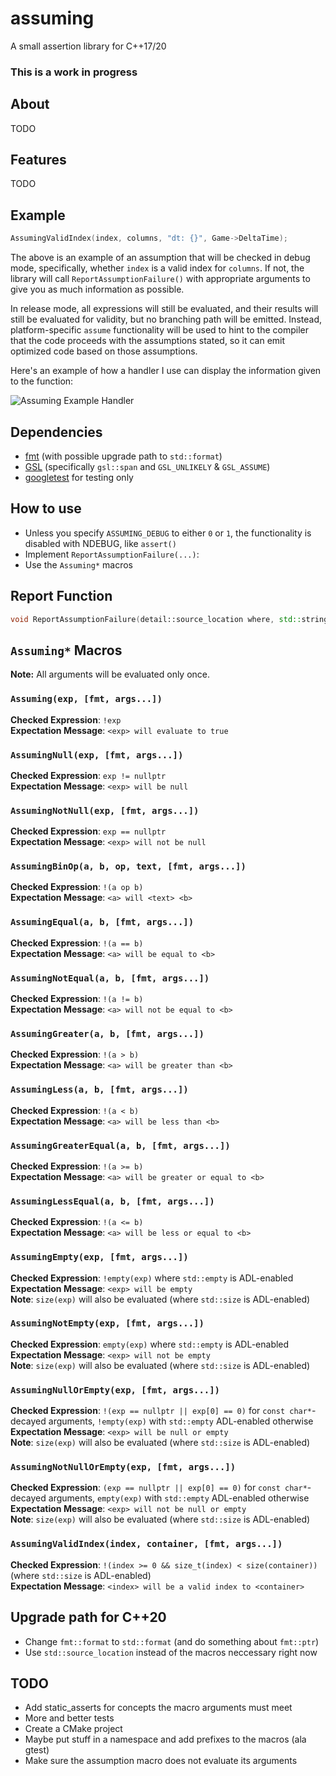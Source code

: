 # assuming
A small assertion library for C++17/20

### This is a work in progress

## About

TODO

## Features

TODO

## Example

```c++
AssumingValidIndex(index, columns, "dt: {}", Game->DeltaTime);
```

The above is an example of an assumption that will be checked in debug mode, specifically, whether `index` is a valid index for `columns`.
If not, the library will call `ReportAssumptionFailure()` with appropriate arguments to give you as much information as possible.

In release mode, all expressions will still be evaluated, and their results will still be evaluated for validity, but no branching path will
be emitted. Instead, platform-specific `assume` functionality will be used to hint to the compiler that the code proceeds with the assumptions stated,
so it can emit optimized code based on those assumptions.

Here's an example of how a handler I use can display the information given to the function:

![Assuming Example Handler](https://i.imgur.com/E49uu0h.png)

## Dependencies

* [fmt](https://github.com/fmtlib/fmt) (with possible upgrade path to `std::format`)
* [GSL](https://github.com/microsoft/GSL) (specifically `gsl::span` and `GSL_UNLIKELY` & `GSL_ASSUME`)
* [googletest](https://github.com/google/googletest) for testing only

## How to use

* Unless you specify `ASSUMING_DEBUG` to either `0` or `1`, the functionality is disabled with NDEBUG, like `assert()`
* Implement `ReportAssumptionFailure(...)`:
* Use the `Assuming*` macros

## Report Function

```c++
void ReportAssumptionFailure(detail::source_location where, std::string_view expectation, std::initializer_list<std::pair<std::string_view, std::string>> values, std::string data);
```

## `Assuming*` Macros

**Note:** All arguments will be evaluated only once.

### `Assuming(exp, [fmt, args...])`
**Checked Expression**: `!exp`  
**Expectation Message**: `<exp> will evaluate to true`

### `AssumingNull(exp, [fmt, args...])`
**Checked Expression**: `exp != nullptr`  
**Expectation Message**: `<exp> will be null`

### `AssumingNotNull(exp, [fmt, args...])`
**Checked Expression**: `exp == nullptr`  
**Expectation Message**: `<exp> will not be null`

### `AssumingBinOp(a, b, op, text, [fmt, args...])`
**Checked Expression**: `!(a op b)`  
**Expectation Message**: `<a> will <text> <b>`

### `AssumingEqual(a, b, [fmt, args...])`
**Checked Expression**: `!(a == b)`  
**Expectation Message**: `<a> will be equal to <b>`

### `AssumingNotEqual(a, b, [fmt, args...])`
**Checked Expression**: `!(a != b)`  
**Expectation Message**: `<a> will not be equal to <b>`

### `AssumingGreater(a, b, [fmt, args...])`
**Checked Expression**: `!(a > b)`  
**Expectation Message**: `<a> will be greater than <b>`

### `AssumingLess(a, b, [fmt, args...])`
**Checked Expression**: `!(a < b)`  
**Expectation Message**: `<a> will be less than <b>`

### `AssumingGreaterEqual(a, b, [fmt, args...])`
**Checked Expression**: `!(a >= b)`  
**Expectation Message**: `<a> will be greater or equal to <b>`

### `AssumingLessEqual(a, b, [fmt, args...])`
**Checked Expression**: `!(a <= b)`  
**Expectation Message**: `<a> will be less or equal to <b>`

### `AssumingEmpty(exp, [fmt, args...])`
**Checked Expression**: `!empty(exp)` where `std::empty` is ADL-enabled  
**Expectation Message**: `<exp> will be empty`  
**Note**: `size(exp)` will also be evaluated (where `std::size` is ADL-enabled)

### `AssumingNotEmpty(exp, [fmt, args...])`
**Checked Expression**: `empty(exp)` where `std::empty` is ADL-enabled  
**Expectation Message**: `<exp> will not be empty`  
**Note**: `size(exp)` will also be evaluated (where `std::size` is ADL-enabled)

### `AssumingNullOrEmpty(exp, [fmt, args...])`
**Checked Expression**: `!(exp == nullptr || exp[0] == 0)` for `const char*`-decayed arguments, `!empty(exp)` with `std::empty` ADL-enabled otherwise  
**Expectation Message**: `<exp> will be null or empty`  
**Note**: `size(exp)` will also be evaluated (where `std::size` is ADL-enabled)

### `AssumingNotNullOrEmpty(exp, [fmt, args...])`
**Checked Expression**: `(exp == nullptr || exp[0] == 0)` for `const char*`-decayed arguments, `empty(exp)` with `std::empty` ADL-enabled otherwise  
**Expectation Message**: `<exp> will not be null or empty`  
**Note**: `size(exp)` will also be evaluated (where `std::size` is ADL-enabled)

### `AssumingValidIndex(index, container, [fmt, args...])`
**Checked Expression**: `!(index >= 0 && size_t(index) < size(container))` (where `std::size` is ADL-enabled)  
**Expectation Message**: `<index> will be a valid index to <container>`

## Upgrade path for C++20

* Change `fmt::format` to `std::format` (and do something about `fmt::ptr`)
* Use `std::source_location` instead of the macros neccessary right now

## TODO

* Add static_asserts for concepts the macro arguments must meet
* More and better tests
* Create a CMake project
* Maybe	put stuff in a namespace and add prefixes to the macros (ala gtest)
* Make sure the assumption macro does not evaluate its arguments
